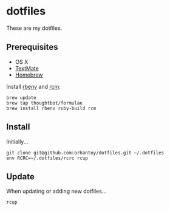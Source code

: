# dotfiles

These are my dotfiles.

## Prerequisites

- OS X
- [TextMate](http://macromates.com)
- [Homebrew](http://brew.sh)

Install [rbenv](https://github.com/sstephenson/rbenv#homebrew-on-mac-os-x) and [rcm](https://github.com/thoughtbot/rcm#installation):

    brew update
    brew tap thoughtbot/formulae
    brew install rbenv ruby-build rcm

## Install

Initially...

    git clone git@github.com:orhantoy/dotfiles.git ~/.dotfiles
    env RCRC=~/.dotfiles/rcrc rcup

## Update

When updating or adding new dotfiles...

    rcup
